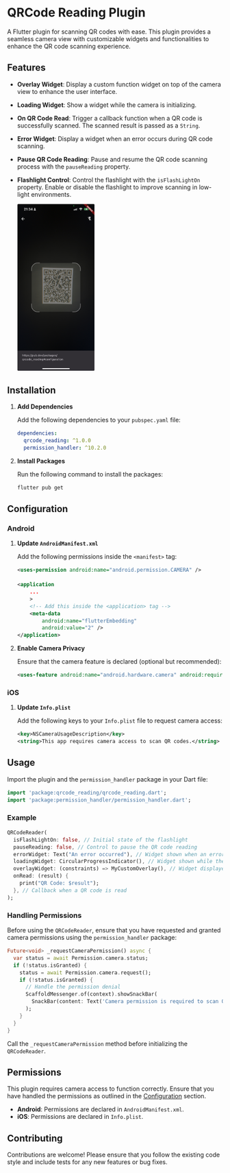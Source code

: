 # QRCode Reading Plugin

A Flutter plugin for scanning QR codes with ease. This plugin provides a seamless camera view with customizable widgets and functionalities to enhance the QR code scanning experience.

## Features

- **Overlay Widget**: Display a custom function widget on top of the camera view to enhance the user interface.
- **Loading Widget**: Show a widget while the camera is initializing.
- **On QR Code Read**: Trigger a callback function when a QR code is successfully scanned. The scanned result is passed as a `String`.
- **Error Widget**: Display a widget when an error occurs during QR code scanning.
- **Pause QR Code Reading**: Pause and resume the QR code scanning process with the `pauseReading` property.
- **Flashlight Control**: Control the flashlight with the `isFlashLightOn` property. Enable or disable the flashlight to improve scanning in low-light environments.

  <img src="https://github.com/matheusfelipe1/qrcode_reading/raw/main/img_qrcode_reading.jpeg" alt="Exemplo de imagem" width="180"/>

## Installation

1. **Add Dependencies**

   Add the following dependencies to your `pubspec.yaml` file:

   ```yaml
   dependencies:
     qrcode_reading: ^1.0.0
     permission_handler: ^10.2.0
   ```

2. **Install Packages**

   Run the following command to install the packages:

   ```bash
   flutter pub get
   ```

## Configuration

### Android

1. **Update `AndroidManifest.xml`**

   Add the following permissions inside the `<manifest>` tag:

   ```xml
   <uses-permission android:name="android.permission.CAMERA" />
   
   <application
       ...
       >
       <!-- Add this inside the <application> tag -->
       <meta-data
           android:name="flutterEmbedding"
           android:value="2" />
   </application>
   ```

2. **Enable Camera Privacy**

   Ensure that the camera feature is declared (optional but recommended):

   ```xml
   <uses-feature android:name="android.hardware.camera" android:required="false" />
   ```

### iOS

1. **Update `Info.plist`**

   Add the following keys to your `Info.plist` file to request camera access:

   ```xml
   <key>NSCameraUsageDescription</key>
   <string>This app requires camera access to scan QR codes.</string>
   ```

## Usage

Import the plugin and the `permission_handler` package in your Dart file:

```dart
import 'package:qrcode_reading/qrcode_reading.dart';
import 'package:permission_handler/permission_handler.dart';
```

### Example

```dart
QRCodeReader(
  isFlashLightOn: false, // Initial state of the flashlight
  pauseReading: false, // Control to pause the QR code reading
  errorWidget: Text("An error occurred"), // Widget shown when an error occurs
  loadingWidget: CircularProgressIndicator(), // Widget shown while the camera is loading
  overlayWidget: (constraints) => MyCustomOverlay(), // Widget displayed on top of the camera view
  onRead: (result) {
    print("QR Code: $result");
  }, // Callback when a QR code is read
);
```

### Handling Permissions

Before using the `QRCodeReader`, ensure that you have requested and granted camera permissions using the `permission_handler` package:

```dart
Future<void> _requestCameraPermission() async {
  var status = await Permission.camera.status;
  if (!status.isGranted) {
    status = await Permission.camera.request();
    if (!status.isGranted) {
      // Handle the permission denial
      ScaffoldMessenger.of(context).showSnackBar(
        SnackBar(content: Text('Camera permission is required to scan QR codes')),
      );
    }
  }
}
```

Call the `_requestCameraPermission` method before initializing the `QRCodeReader`.

## Permissions

This plugin requires camera access to function correctly. Ensure that you have handled the permissions as outlined in the [Configuration](#configuration) section.

- **Android**: Permissions are declared in `AndroidManifest.xml`.
- **iOS**: Permissions are declared in `Info.plist`.

## Contributing

Contributions are welcome! Please ensure that you follow the existing code style and include tests for any new features or bug fixes.
